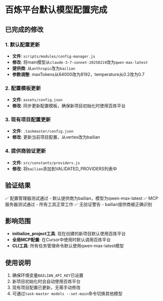 # 百炼平台默认模型配置完成

## 已完成的修改

### 1. 默认配置更新
- **文件**: `scripts/modules/config-manager.js`
- **修改**: 将main模型从`claude-3-7-sonnet-20250219`改为`qwen-max-latest`
- **提供商**: 从`anthropic`改为`bailian`
- **参数调整**: maxTokens从64000改为8192，temperature从0.2改为0.7

### 2. 配置模板更新
- **文件**: `assets/config.json`
- **修改**: 同步更新配置模板，确保新项目初始化时使用百炼平台

### 3. 现有项目配置更新
- **文件**: `.taskmaster/config.json`
- **修改**: 更新当前项目配置，从vertex改为bailian

### 4. 提供商验证更新
- **文件**: `src/constants/providers.js`
- **修改**: 将`bailian`添加到VALIDATED_PROVIDERS列表中

## 验证结果

✅ 配置管理器测试通过 - 默认提供商为bailian，模型为qwen-max-latest
✅ MCP服务器测试通过 - 所有工具正常工作
✅ 无验证警告 - bailian提供商被正确识别

## 影响范围

- **initialize_project工具**: 现在创建的新项目默认使用百炼平台
- **全局MCP配置**: 在Cursor中使用时默认调用百炼平台
- **CLI工具**: 所有任务管理命令默认使用qwen-max-latest模型

## 使用说明

1. 确保环境变量`BAILIAN_API_KEY`已设置
2. 新项目初始化时会自动使用百炼平台
3. 现有项目配置已更新，无需手动修改
4. 可通过`task-master models --set-main`命令切换其他模型